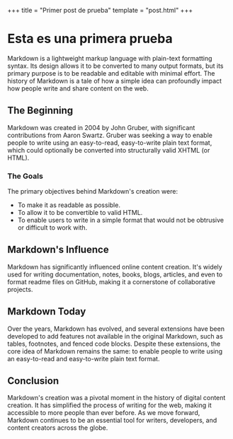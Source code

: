 +++
title = "Primer post de prueba"
template = "post.html"
+++

# Esta es una primera prueba 

Markdown is a lightweight markup language with plain-text formatting syntax. Its design allows it to be converted to many output formats, but its primary purpose is to be readable and editable with minimal effort. The history of Markdown is a tale of how a simple idea can profoundly impact how people write and share content on the web.

## The Beginning

Markdown was created in 2004 by John Gruber, with significant contributions from Aaron Swartz. Gruber was seeking a way to enable people to write using an easy-to-read, easy-to-write plain text format, which could optionally be converted into structurally valid XHTML (or HTML).

### The Goals

The primary objectives behind Markdown's creation were:

- To make it as readable as possible.
- To allow it to be convertible to valid HTML.
- To enable users to write in a simple format that would not be obtrusive or difficult to work with.

## Markdown's Influence

Markdown has significantly influenced online content creation. It's widely used for writing documentation, notes, books, blogs, articles, and even to format readme files on GitHub, making it a cornerstone of collaborative projects.

## Markdown Today

Over the years, Markdown has evolved, and several extensions have been developed to add features not available in the original Markdown, such as tables, footnotes, and fenced code blocks. Despite these extensions, the core idea of Markdown remains the same: to enable people to write using an easy-to-read and easy-to-write plain text format.

## Conclusion

Markdown's creation was a pivotal moment in the history of digital content creation. It has simplified the process of writing for the web, making it accessible to more people than ever before. As we move forward, Markdown continues to be an essential tool for writers, developers, and content creators across the globe.